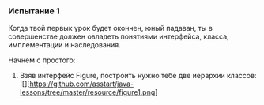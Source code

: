 ### Испытание 1

Когда твой первык урок будет окончен, юный падаван, ты в совершенстве
должен овладеть понятиями интерфейса, класса, имплементации и наследования.

Начнем с простого:
1. Взяв интерфейс Figure, построить нужно тебе две иерархии классов:
![][https://github.com/asstart/java-lessons/tree/master/resource/figure1.png]